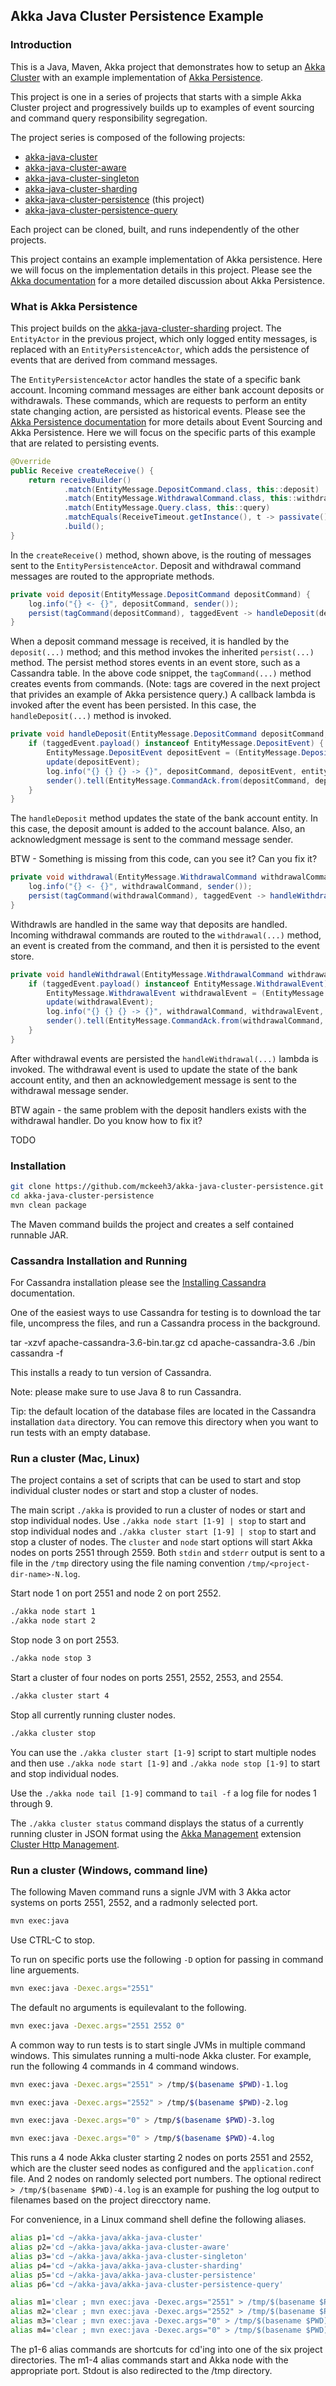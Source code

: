 ## Akka Java Cluster Persistence Example

### Introduction

This is a Java, Maven, Akka project that demonstrates how to setup an
[Akka Cluster](https://doc.akka.io/docs/akka/current/index-cluster.html)
with an example implementation of
[Akka Persistence](https://doc.akka.io/docs/akka/current/persistence.html).

This project is one in a series of projects that starts with a simple Akka Cluster project and progressively builds up to examples of event sourcing and command query responsibility segregation.

The project series is composed of the following projects:
* [akka-java-cluster](https://github.com/mckeeh3/akka-java-cluster)
* [akka-java-cluster-aware](https://github.com/mckeeh3/akka-java-cluster-aware)
* [akka-java-cluster-singleton](https://github.com/mckeeh3/akka-java-cluster-singleton)
* [akka-java-cluster-sharding](https://github.com/mckeeh3/akka-java-cluster-sharding)
* [akka-java-cluster-persistence](https://github.com/mckeeh3/akka-java-cluster-persistence) (this project)
* [akka-java-cluster-persistence-query](https://github.com/mckeeh3/akka-java-cluster-persistence-query)

Each project can be cloned, built, and runs independently of the other projects.

This project contains an example implementation of Akka persistence. Here we will focus on the implementation details in this project. Please see the
[Akka documentation](https://doc.akka.io/docs/akka/current/persistence.html)
for a more detailed discussion about Akka Persistence.

### What is Akka Persistence

This project builds on the
[akka-java-cluster-sharding](https://github.com/mckeeh3/akka-java-cluster-sharding)
project. The `EntityActor` in the previous project, which only logged entity messages, is replaced with an `EntityPersistenceActor`, which adds the persistence of events that are derived from command messages.

The `EntityPersistenceActor` actor handles the state of a specific bank account. Incoming command messages are either bank account deposits or withdrawals. These commands, which are requests to perform an entity state changing action, are persisted as historical events. Please see the
[Akka Persistence documentation](https://doc.akka.io/docs/akka/current/persistence.html#persistence)
for more details about Event Sourcing and Akka Persistence. Here we will focus on the specific parts of this example that are related to persisting events.

~~~java
@Override
public Receive createReceive() {
    return receiveBuilder()
            .match(EntityMessage.DepositCommand.class, this::deposit)
            .match(EntityMessage.WithdrawalCommand.class, this::withdrawal)
            .match(EntityMessage.Query.class, this::query)
            .matchEquals(ReceiveTimeout.getInstance(), t -> passivate())
            .build();
}
~~~

In the `createReceive()` method, shown above, is the routing of messages sent to the `EntityPersistenceActor`. Deposit and withdrawal command messages are routed to the appropriate methods.

~~~java
private void deposit(EntityMessage.DepositCommand depositCommand) {
    log.info("{} <- {}", depositCommand, sender());
    persist(tagCommand(depositCommand), taggedEvent -> handleDeposit(depositCommand, taggedEvent));
}
~~~

When a deposit command message is received, it is handled by the `deposit(...)` method; and this method invokes the inherited `persist(...)` method. The persist method stores events in an event store, such as a Cassandra table. In the above code snippet, the `tagCommand(...)` method creates events from commands. (Note: tags are covered in the next project that privides an example of Akka persistence query.) A callback lambda is invoked after the event has been persisted. In this case, the `handleDeposit(...)` method is invoked.

~~~java
private void handleDeposit(EntityMessage.DepositCommand depositCommand, Tagged taggedEvent) {
    if (taggedEvent.payload() instanceof EntityMessage.DepositEvent) {
        EntityMessage.DepositEvent depositEvent = (EntityMessage.DepositEvent) taggedEvent.payload();
        update(depositEvent);
        log.info("{} {} {} -> {}", depositCommand, depositEvent, entity, sender());
        sender().tell(EntityMessage.CommandAck.from(depositCommand, depositEvent), self());
    }
}
~~~

The `handleDeposit` method updates the state of the bank account entity. In this case, the deposit amount is added to the account balance. Also, an acknowledgment message is sent to the command message sender.

BTW - Something is missing from this code, can you see it? Can you fix it?

~~~java
private void withdrawal(EntityMessage.WithdrawalCommand withdrawalCommand) {
    log.info("{} <- {}", withdrawalCommand, sender());
    persist(tagCommand(withdrawalCommand), taggedEvent -> handleWithdrawal(withdrawalCommand, taggedEvent));
}
~~~

Withdrawls are handled in the same way that deposits are handled. Incoming withdrawal commands are routed to the `withdrawal(...)` method, an event is created from the command, and then it is persisted to the event store.

~~~java
private void handleWithdrawal(EntityMessage.WithdrawalCommand withdrawalCommand, Tagged taggedEvent) {
    if (taggedEvent.payload() instanceof EntityMessage.WithdrawalEvent) {
        EntityMessage.WithdrawalEvent withdrawalEvent = (EntityMessage.WithdrawalEvent) taggedEvent.payload();
        update(withdrawalEvent);
        log.info("{} {} {} -> {}", withdrawalCommand, withdrawalEvent, entity, sender());
        sender().tell(EntityMessage.CommandAck.from(withdrawalCommand, withdrawalEvent), self());
    }
}
~~~

After withdrawal events are persisted the `handleWithdrawal(...)` lambda is invoked. The withdrawal event is used to update the state of the bank account entity, and then an acknowledgement message is sent to the withdrawal message sender.

BTW again - the same problem with the deposit handlers exists with the withdrawal handler. Do you know how to fix it?

TODO

### Installation

~~~bash
git clone https://github.com/mckeeh3/akka-java-cluster-persistence.git
cd akka-java-cluster-persistence
mvn clean package
~~~

The Maven command builds the project and creates a self contained runnable JAR.

### Cassandra Installation and Running

For Cassandra installation please see the [Installing Cassandra](http://cassandra.apache.org/doc/latest/getting_started/installing.html) documentation.

One of the easiest ways to use Cassandra for testing is to download the tar file, uncompress the files, and run a Cassandra process in the background.

tar -xzvf apache-cassandra-3.6-bin.tar.gz
cd apache-cassandra-3.6
./bin cassandra -f

This installs a ready to tun version of Cassandra.

Note: please make sure to use Java 8 to run Cassandra.

Tip: the default location of the database files are located in the Cassandra installation `data` directory. You can remove this directory when you want to run tests with an empty database.

### Run a cluster (Mac, Linux)

The project contains a set of scripts that can be used to start and stop individual cluster nodes or start and stop a cluster of nodes.

The main script `./akka` is provided to run a cluster of nodes or start and stop individual nodes.
Use `./akka node start [1-9] | stop` to start and stop individual nodes and `./akka cluster start [1-9] | stop` to start and stop a cluster of nodes.
The `cluster` and `node` start options will start Akka nodes on ports 2551 through 2559.
Both `stdin` and `stderr` output is sent to a file in the `/tmp` directory using the file naming convention `/tmp/<project-dir-name>-N.log`.

Start node 1 on port 2551 and node 2 on port 2552.
~~~bash
./akka node start 1
./akka node start 2
~~~

Stop node 3 on port 2553.
~~~bash
./akka node stop 3
~~~

Start a cluster of four nodes on ports 2551, 2552, 2553, and 2554.
~~~bash
./akka cluster start 4
~~~

Stop all currently running cluster nodes.
~~~bash
./akka cluster stop
~~~

You can use the `./akka cluster start [1-9]` script to start multiple nodes and then use `./akka node start [1-9]` and `./akka node stop [1-9]`
to start and stop individual nodes.

Use the `./akka node tail [1-9]` command to `tail -f` a log file for nodes 1 through 9.

The `./akka cluster status` command displays the status of a currently running cluster in JSON format using the
[Akka Management](https://developer.lightbend.com/docs/akka-management/current/index.html)
extension
[Cluster Http Management](https://developer.lightbend.com/docs/akka-management/current/cluster-http-management.html).

### Run a cluster (Windows, command line)

The following Maven command runs a signle JVM with 3 Akka actor systems on ports 2551, 2552, and a radmonly selected port.
~~~~bash
mvn exec:java
~~~~
Use CTRL-C to stop.

To run on specific ports use the following `-D` option for passing in command line arguements.
~~~~bash
mvn exec:java -Dexec.args="2551"
~~~~
The default no arguments is equilevalant to the following.
~~~~bash
mvn exec:java -Dexec.args="2551 2552 0"
~~~~
A common way to run tests is to start single JVMs in multiple command windows. This simulates running a multi-node Akka cluster.
For example, run the following 4 commands in 4 command windows.
~~~~bash
mvn exec:java -Dexec.args="2551" > /tmp/$(basename $PWD)-1.log
~~~~
~~~~bash
mvn exec:java -Dexec.args="2552" > /tmp/$(basename $PWD)-2.log
~~~~
~~~~bash
mvn exec:java -Dexec.args="0" > /tmp/$(basename $PWD)-3.log
~~~~
~~~~bash
mvn exec:java -Dexec.args="0" > /tmp/$(basename $PWD)-4.log
~~~~
This runs a 4 node Akka cluster starting 2 nodes on ports 2551 and 2552, which are the cluster seed nodes as configured and the `application.conf` file.
And 2 nodes on randomly selected port numbers.
The optional redirect `> /tmp/$(basename $PWD)-4.log` is an example for pushing the log output to filenames based on the project direcctory name.

For convenience, in a Linux command shell define the following aliases.

~~~~bash
alias p1='cd ~/akka-java/akka-java-cluster'
alias p2='cd ~/akka-java/akka-java-cluster-aware'
alias p3='cd ~/akka-java/akka-java-cluster-singleton'
alias p4='cd ~/akka-java/akka-java-cluster-sharding'
alias p5='cd ~/akka-java/akka-java-cluster-persistence'
alias p6='cd ~/akka-java/akka-java-cluster-persistence-query'

alias m1='clear ; mvn exec:java -Dexec.args="2551" > /tmp/$(basename $PWD)-1.log'
alias m2='clear ; mvn exec:java -Dexec.args="2552" > /tmp/$(basename $PWD)-2.log'
alias m3='clear ; mvn exec:java -Dexec.args="0" > /tmp/$(basename $PWD)-3.log'
alias m4='clear ; mvn exec:java -Dexec.args="0" > /tmp/$(basename $PWD)-4.log'
~~~~

The p1-6 alias commands are shortcuts for cd'ing into one of the six project directories.
The m1-4 alias commands start and Akka node with the appropriate port. Stdout is also redirected to the /tmp directory.
